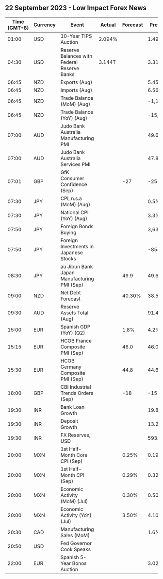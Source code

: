 ## 22 September 2023 - Low Impact Forex News

| Time (GMT+8) | Currency | Event | Actual | Forecast | Previous |
|------|----------|-------|--------|----------|----------|
| 01:00 | USD | 10-Year TIPS Auction | 2.094% |  | 1.495% |
| 04:30 | USD | Reserve Balances with Federal Reserve Banks | 3.144T |  | 3.310T |
| 06:45 | NZD | Exports (Aug) |  |  | 5.45B |
| 06:45 | NZD | Imports (Aug) |  |  | 6.56B |
| 06:45 | NZD | Trade Balance (MoM) (Aug) |  |  | -1,107M |
| 06:45 | NZD | Trade Balance (YoY) (Aug) |  |  | -15,810M |
| 07:00 | AUD | Judo Bank Australia Manufacturing PMI |  |  | 49.6 |
| 07:00 | AUD | Judo Bank Australia Services PMI |  |  | 47.8 |
| 07:01 | GBP | GfK Consumer Confidence (Sep) |  | -27 | -25 |
| 07:30 | JPY | CPI, n.s.a (MoM) (Aug) |  |  | 0.5% |
| 07:30 | JPY | National CPI (YoY) (Aug) |  |  | 3.3% |
| 07:50 | JPY | Foreign Bonds Buying |  |  | 3,631.9B |
| 07:50 | JPY | Foreign Investments in Japanese Stocks |  |  | -854.7B |
| 08:30 | JPY | au Jibun Bank Japan Manufacturing PMI (Sep) |  | 49.9 | 49.6 |
| 09:00 | NZD | Net Debt Forecast |  | 40.30% | 38.50% |
| 09:30 | AUD | Reserve Assets Total (Aug) |  |  | 91.4B |
| 15:00 | EUR | Spanish GDP (YoY) (Q2) |  | 1.8% | 4.2% |
| 15:15 | EUR | HCOB France Composite PMI (Sep) |  | 46.0 | 46.0 |
| 15:30 | EUR | HCOB Germany Composite PMI (Sep) |  | 44.8 | 44.6 |
| 18:00 | GBP | CBI Industrial Trends Orders (Sep) |  | -18 | -15 |
| 19:30 | INR | Bank Loan Growth |  |  | 19.8% |
| 19:30 | INR | Deposit Growth |  |  | 13.2% |
| 19:30 | INR | FX Reserves, USD |  |  | 593.90B |
| 20:00 | MXN | 1st Half-Month Core CPI (Sep) |  | 0.25% | 0.19% |
| 20:00 | MXN | 1st Half-Month CPI (Sep) |  | 0.29% | 0.32% |
| 20:00 | MXN | Economic Activity (MoM) (Jul) |  | 0.30% | 0.50% |
| 20:00 | MXN | Economic Activity (YoY) (Jul) |  | 3.50% | 4.10% |
| 20:30 | CAD | Manufacturing Sales (MoM) |  |  | 1.6% |
| 20:50 | USD | Fed Governor Cook Speaks |  |  |  |
| 22:00 | EUR | Spanish 5-Year Bonos Auction |  |  | 3.027% |
